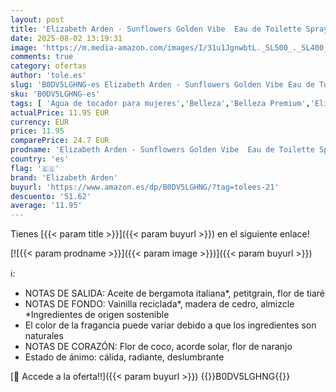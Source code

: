 ```yaml
---
layout: post
title: 'Elizabeth Arden - Sunflowers Golden Vibe  Eau de Toilette Spray  Floral  Cítrico  Flor de Naranjo  Bergamota y una base de Vainilla y Cedro  Perfume de Lujo para Mujeres  100ml'
date: 2025-08-02 13:19:31
image: 'https://m.media-amazon.com/images/I/31u1JgnwbtL._SL500_._SL400_.jpg'
comments: true
category: ofertas
author: 'tole.es'
slug: 'B0DV5LGHNG-es Elizabeth Arden - Sunflowers Golden Vibe Eau de Toilette...'
sku: 'B0DV5LGHNG-es'
tags: [ 'Agua de tocador para mujeres','Belleza','Belleza Premium','Elizabeth Arden','Fragancias para mujeres','Marcas','Perfumes y fragancias','de','eau','elizabeth arden','toilette','🇪🇸', ]
actualPrice: 11.95 EUR
currency: EUR
price: 11.95
comparePrice: 24.7 EUR
prodname: 'Elizabeth Arden - Sunflowers Golden Vibe  Eau de Toilette Spray  Floral  Cítrico  Flor de Naranjo  Bergamota y una base de Vainilla y Cedro  Perfume de Lujo para Mujeres  100ml'
country: 'es'
flag: '🇪🇸'
brand: 'Elizabeth Arden'
buyurl: 'https://www.amazon.es/dp/B0DV5LGHNG/?tag=tolees-21'
descuento: '51.62'
average: '11.95'
---
```


Tienes [{{< param title >}}]({{< param buyurl >}}) en el siguiente enlace!

[![{{< param prodname >}}]({{< param image >}})]({{< param buyurl >}})

ℹ️:

- NOTAS DE SALIDA: Aceite de bergamota italiana*, petitgrain, flor de tiaré
- NOTAS DE FONDO: Vainilla reciclada*, madera de cedro, almizcle *Ingredientes de origen sostenible
- El color de la fragancia puede variar debido a que los ingredientes son naturales
- NOTAS DE CORAZÓN: Flor de coco, acorde solar, flor de naranjo
- Estado de ánimo: cálida, radiante, deslumbrante

[🛒 Accede a la oferta!!]({{< param buyurl >}})
{{<world>}}B0DV5LGHNG{{</world>}}
